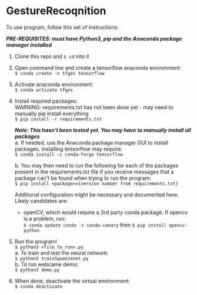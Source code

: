 # GestureRecoqnition

To use program, follow this set of instructions:

***PRE-REQUISITES: must have Python3, pip and the Anaconda package manager installed***

1. Clone this repo and ```$ cd``` into it

2. Open command line and create a tensorflow anaconda environment: \
```$ conda create -n tfges tensorflow```

3. Activate anaconda environment: \
```$ conda activate tfges```

4. Install required packages: \
    WARNING: requirements.txt has not been done yet - may need to manually pip install everything \
```$ pip install -r requirements.txt ```

    ***Note: This hasn't been tested yet. You may have to manually install all packages*** \
    a. If needed, use the Anaconda package manager GUI to install packages. Installing tensorflow may require: \
    ```$ conda install -c conda-forge tensorflow```

    b. You may then need to run the following for each of the packages present in the requirements.txt file if you receive messages that a package can't be found when trying to run the program: \
    ```$ pip install <package>={version number from requirements.txt}```

    Additional configuration might be necessary and documented here. Likely candidates are:
    - openCV, which would require a 3rd party conda package. If opencv is a problem, run: \
    ```$ conda update conda -c conda-canary``` then
    ```$ pip install opencv-python```
    
5. Run the program! \
```$ python3 <file_to_run>.py``` \
     a. To train and test the neural network: \
     ```$ python3 trainSqueezenet.py``` \
     b. To run webcame demo: \
     ```$ python3 demo.py```


6. When done, deactivate the virtual environment: \
```$ conda deactivate```


